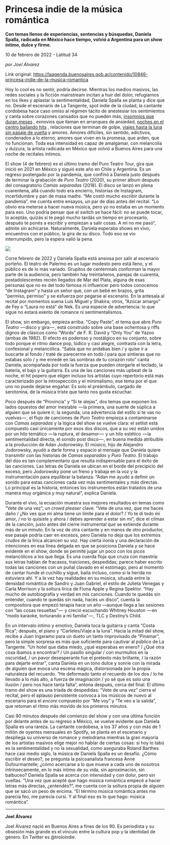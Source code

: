 # Princesa indie de la música romántica

**Con temas llenos de experiencias, sentencias y búsquedas, Daniela Spalla, radicada en México hace tiempo, volvió a Argentina para un show íntimo, dulce y firme.**

10 de febrero de 2022 - Latitud 34

_por Joel Álvarez_

Link original: https://laagenda.buenosaires.gob.ar/contenido/10846-princesa-indie-de-la-musica-romantica



Hoy lo cool es no sentir, podría decirse. Mientras los medios masivos, las redes sociales y la ficción mainstream incitan a huir del dolor, refugiarnos en los likes y aplastar la sentimentalidad, Daniela Spalla se planta y dice que no. Desde el escenario de La Tangente, spot indie de la ciudad, la cantante cordobesa hace caso omiso al régimen tácito de anestesiar los sentimientos y canta sobre corazones cansados que no pueden más, [insomnios que duran meses](https://www.youtube.com/watch?v=SDl5Z9i7MwI) , exnovios que llaman en arranques de ansiedad, [noches en el centro bailando hits](https://www.youtube.com/watch?v=nZ5pqXNRVXM&ab_channel=DanielaSpallaVEVO) , relaciones que terminan de golpe, [viajes hasta la luna sin pasaje de vuelta](https://www.youtube.com/watch?v=e1QU0GC8-C0&ab_channel=DanielaSpallaVEVO) y amores. Amores difíciles, sin sentido, adictivos, condenados a lo eterno; amores que viven en la promesa, que arden, que no funcionan. Toda esa intensidad es capaz de amalgamar, con melancolía y dulzura, la artista radicada en México que volvió a Buenos Aires para una noche de recitales íntimos.




El show (4 de febrero) es el último tramo del Puro Teatro Tour, gira que inició en 2021 en México y siguió este año en Chile y Argentina. Es un regreso postergado por la pandemia, que confinó a Daniela justo después de terminar la grabación de *Puro Teatro* (2020), su primer álbum después del consagratorio *Camas separadas* (2018). El disco se lanzó en plena cuarentena, allá cuando todo era encierro, historias de Instagram, incertidumbre y pan de masa madre. “Me costó mucho escribir durante la pandemia”, me cuenta entre ensayos, un par de días antes del recital. “Lo obvio era meterse a hacer nueva música, pero yo no estaba en un momento para eso. Uno podría pensar que el switch se hace fácil: no se puede tocar, lo aceptás, quizás si te pegó mucho tardás un tiempo en procesarlo, después te ponés a escribir y empiezan a salir cosas. A mí no me pasó”, admite sin achicarse. Naturalmente, Daniela esperaba shows en vivo, encuentros con el público, la gira de su disco. Todo eso se vio interrumpido, pero la espera valió la pena.




![](https://cdn.feater.me/files/images/146653/e7e7c3d1-81fb-425c-a008-4da0411ae841.png)




Corre febrero de 2022 y Daniela Spalla está ansiosa por salir al escenario porteño. El teatro de Palermo es un lugar modesto pero está lleno, y el público es de lo más variado. Grupitos de centennials conforman la mayor parte de la audiencia, pero también hay treintañeros, parejas de cuarenta, postadolescentes recién llegados de Mar del Plata, alguna de esas personas que no es del todo famosa ni influencer pero todos conocemos “de Instagram” y hasta un señor que, con un bebé en brazos, grita “permiso, permiso” y se esfuerza por pegarse al escenario. En la antesala al recital por momentos suena Luis Miguel y Shakira; otros, “Azúcar amargo” de Fey o “Laura no está” de Nek. Es una especie de advertencia: lo que sigue no estará exento de romance ni sentimentalismos.




El show, sin embargo, empieza arriba. “Copy Paste”, el tema que abre *Puro Teatro*  — disco y gira — , está construido sobre una base ochentosa y riffs dignos de clásicos como “Words” de F. R. David y “Only You” de Yazoo (ambas de 1982). El efecto es poderoso y nostálgico en su conjunto, sobre todo porque el ritmo dance pop, lúdico y casi alegre, contrasta con la letra, confesional y melancólica. “Sabía que no andabas bien / y quise ir a buscarte al fondo / traté de parecerme en todo / para que sintieras que no estabas solo / y me enredé en las sombras de tu corazón roto” canta Daniela, acompañada por toda la fuerza que pueden otorgarle el teclado, la batería, el bajo y la guitarra. Es una de las canciones más upbeat de la noche, el hit popero que eligen incluso los artistas cuyo repertorio está más caracterizado por la introspección y el minimalismo, ese tema por el que uno no puede dejarse engañar. Es solo el preámbulo, cargado de serotonina, de la música triste que tanto nos gusta escuchar.




Poco después de “Provincia” y “Si te alejas”, dos temas que exponen los lados opuestos del amor inestable  — la primera, una suerte de súplica a alguien que se quiere ir; la segunda, una advertencia del estilo si te vas no vuelvas — , el flujo de canciones de *Puro Teatro* empieza a contaminarse con *Camas separadas* y la lógica del show se vuelve clara: el setlist está compuesto casi únicamente por esos dos discos, que a su vez están unidos por un hilo temático  — la ruptura, el desamor —  y un hilo estético  — la sentimentalidad directa, el sonido post disco — , en buena medida atribuible a la producción de Adan Jodorowsky. El músico, hijo de Alejandro Jodorowsky, ayudó a darle forma y espacio al mensaje que Daniela quiere transmitir con las historias de *Camas separadas* y *Puro Teatro*. El trabajo del dúo es tan complementario que resulta indispensable para el éxito de las canciones. Las letras de Daniela se ubican en el borde del precipicio del exceso, pero Jodorowsky pone un freno y trabaja en la voz y la instrumentación para equilibrar la balanza. “Adan me ayudó a definir un sonido para estas canciones cada vez más sentimentales y más directas. Lo principal es la historia, entonces los instrumentos están tratados de una manera muy orgánica y muy natural”, explica Daniela.




Durante el vivo, la ecuación muestra sus mejores resultados en temas como “Vete de una vez”, un *crowd pleaser* clave: “Vete de una vez, que me haces daño / ¿No ves que mi alma tiene un límite para el dolor? / Yo te di todo mi amor, / no lo quisiste y ahora / debes aprender a estar sin mí”, dice el clímax de la canción, justo antes del cierre instrumental que se extiende durante más de un minuto. En la voz de otra cantante y en manos de otro productor, ese pasaje podría caer en excesos, pero Daniela no deja que los extremos crudos de la lírica alcancen su voz. Hay cierta ironía y una declaración de intenciones en esa línea delgada en que se posiciona Daniela y se hace evidente en el show, donde se permite jugar un poco con los picos melancólicos a los que llega. Es una cuerda floja que cruza con maestría: sus letras hablan de fracasos, traiciones, despedidas; parece haber escrito todas las canciones con un puñal clavado en el estómago, pero al momento de cantar hunde el cuchillo y sigue, baila incluso, como si la herida no estuviera ahí. Y a la vez hay realidades en su música, situada entre la densidad romántica de Sandro y Juan Gabriel, el estilo de Julieta Venegas y Carla Morrison y la soltura lírica de Fiona Apple y Regina Spektor. “Hay mucho de autobiografía y verdad en mis canciones. Cuando te quedás sin entender, cuando te quedás sin nada, hacés un disco”, cuenta la compositora que empezó terapia hace un año —aunque llega a las sesiones con “las cosas resueltas” —  y creció escuchando Whitney Houston  — en “modo karaoke, torturando a mi familia” — , TLC y Destiny’s Child.




En un intervalo íntimo y emotivo, Daniela toca la guitarra y canta “Costa Rica”; después, el piano y “Carteles/Viaje a la luna”. Hacia la mitad del show, recibe a Juan Ingaramo para un dueto un tanto improvisado de “Pinamar”, pero la simple sorpresa es más que suficiente para cautivar al público de La Tangente. “Un hotel que daba miedo, ¿qué esperabas en enero? / ¿Qué otra cosa íbamos a encontrar? / Un pasillo singular / con murmullos en la oscuridad, / un pavor desesperante fue el pretexto más brillante, / la razón para dejarte entrar”, canta Daniela en un tono dulce y sonríe con la mirada de alguien que evoca una escena mágica, distorsionada por la propia naturaleza del recuerdo. “He deformado tanto el recuerdo de los dos / lo he llevado a lo más alto, a fuerza de imaginación / yo sé que es solo una ilusión / pero nos hace tanta falta”, entona después, cerca del final. El último tramo del show es una tríada de despedidas: “Vete de una vez” cierra el recital, pero el aplauso persistente convoca a los músicos de nuevo al escenario para el *encore* compuesto por “Me voy” y “Te veo a la salida”, que retoman el ritmo más movido de los primeros minutos.




Casi 90 minutos después del comienzo del show y con una última función por delante antes de su regreso a México, se vuelve evidente que Daniela Spalla es una rareza. La cantante cordobesa, a los 37 años y con más de 1 millón de oyentes mensuales en Spotify, se planta en el escenario y despliega su universo de romance y melodrama mientras la gran mayoría de los artistas masivos elige mejor no hablar de ciertas cosas: si hoy lo tabú es la sentimentalidad y no la sexualidad, como aseguraba Roland Barthes hace casi medio siglo, la música de Daniela Spalla es un desafío. ¿Cómo escribir el deseo?, se pregunta la psicoanalista francesa Anne Dufourmantelle; ¿cómo acercarse a lo que mueve a cada uno de nosotros intrínsecamente, en lo más íntimo de su vida, sin aproximación, sin balbuceo? Daniela Spalla se acerca con intensidad y con dolor, pero sin vueltas. “Una vez que acepté que hago música romántica empecé a hacer letras más directas, ¿entendés?”, me cuenta con la soltura propia de alguien que se sacó un peso de encima. “El término música romántica antes me parecía feo, me parecía cursi. Y al final eso es lo que hago: música romántica”.








---




**Joel Álvarez**




Joel Álvarez nació en Buenos Aires a fines de los 90. Es periodista y su obsesión más grande es el vínculo entre la cultura pop y la identidad de género. En Twitter es @troloindie.




